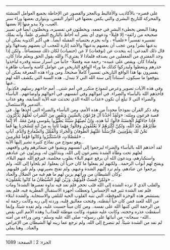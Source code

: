 ------------------------------------------------------------------------

على قصره- بالأكاذيب والأغاليط وبالعجز والقصور عن الإحاطة بجميع العوامل
المنشئة والمحركة للتاريخ البشري والتي يكمن بعضها في أغوار النفس، ويتوارى
بعضها وراء ستر الغيب، ولا يبدو منها إلا بعضها.  
وهذا البعض يخطىء البشر في جمعه، ويخطئون في تفسيره، ويخطئون أيضاً في تمييز
صحيحه من زائفة- إلا قليلاً- ودعوى أي بشر أنه أحاط بالتاريخ البشري علماً،
وأنه يملك تفسيره تفسيراً «علمياً» ، وأنه يجزم بحتمياته المقبلة أيضاً.. هي
أكبر أكذوبة يمكن أن يدعيها بشر! ومن عجب أن بعضهم يدعيها! والأشد إثارة
للعجب أن بعضهم يصدقها! ولو قال ذلك المدعي: إنه يتحدث عن (توقعات) لا عن
(حتميات) لكان ذلك مستساغاً.. ولكن إذا وجد المفتري من المغفلين من يصدقه
فلماذا لا يفتري؟! والله يقول الحق ويعلم ماذا كان، ولماذا كان. ويقص على
عبيده- رحمة منه وفضلاً- جانباً من أسرار سنته وقدره ليأخذوا حذرهم ويتعظوا
وليدركوا كذلك ما وراء الواقع التاريخي من عوامل كامنة وأسباب ظاهرة يفسرون
بها هذا الواقع التاريخي تفسيراً كاملاً صحيحاً. ومن وراء هذه المعرفة يمكن أن
يتوقعوا ما سيكون، استناداً إلى سنة الله التي لا تتبدل.. هذه السنة التي
يكشف الله لهم عنها..  
وفي هذه الآيات تصوير وعرض لنموذج متكرر في أمم شتى.. أمم جاءتهم رسلهم.
فكذبوا. فأخذهم الله بالبأساء والضراء. في أموالهم وفي أنفسهم. في أحوالهم
وأوضاعهم.. البأساء والضراء التي لا تبلغ أن تكون «عذاب الله» الذي تحدثت
عنه الآية السابقة، وهو عذاب التدمير والاستئصال..  
وقد ذكر القرآن نموذجاً محدداً من هذه الأمم، ومن البأساء والضراء التي أخذها
بها.. في قصة فرعون وملئه: «وَلَقَدْ أَخَذْنا آلَ فِرْعَوْنَ بِالسِّنِينَ وَنَقْصٍ مِنَ الثَّمَراتِ
لَعَلَّهُمْ يَذَّكَّرُونَ. فَإِذا جاءَتْهُمُ الْحَسَنَةُ قالُوا: لَنا هذِهِ، وَإِنْ تُصِبْهُمْ سَيِّئَةٌ يَطَّيَّرُوا
بِمُوسى وَمَنْ مَعَهُ. أَلا إِنَّما طائِرُهُمْ عِنْدَ اللَّهِ، وَلكِنَّ أَكْثَرَهُمْ لا يَعْلَمُونَ. وَقالُوا:
مَهْما تَأْتِنا بِهِ مِنْ آيَةٍ لِتَسْحَرَنا بِها فَما نَحْنُ لَكَ بِمُؤْمِنِينَ. فَأَرْسَلْنا عَلَيْهِمُ
الطُّوفانَ وَالْجَرادَ وَالْقُمَّلَ وَالضَّفادِعَ وَالدَّمَ، آياتٍ مُفَصَّلاتٍ، فَاسْتَكْبَرُوا وَكانُوا
قَوْماً مُجْرِمِينَ» ..  
وهو نموذج من نماذج كثيرة تشير إليها الآية..  
لقد أخذهم الله بالبأساء والضراء ليرجعوا إلى أنفسهم وينقبوا في ضمائرهم
وفي واقعهم، لعلهم تحت وطأة الشدة يتضرعون إلى الله، ويتذللون له، وينزلون
عن عنادهم واستكبارهم، ويدعون الله أن يرفع عنهم البلاء بقلوب مخلصة، فيرفع
الله عنهم البلاء، ويفتح لهم أبواب الرحمة.. ولكنهم لم يفعلوا ما كان حرياً
أن يفعلوا. لم يلجأوا إلى الله، ولم يرجعوا عن عنادهم، ولم ترد إليهم الشدة
وعيهم، ولم تفتح بصيرتهم، ولم تلين قلوبهم. وكان الشيطان من ورائهم يزين
لهم ما هم فيه من الضلال والعناد:  
«وَلكِنْ قَسَتْ قُلُوبُهُمْ، وَزَيَّنَ لَهُمُ الشَّيْطانُ ما كانُوا يَعْمَلُونَ» ..  
والقلب الذي لا ترده الشدة إلى الله قلب تحجر فلم تعد فيه نداوة تعصرها
الشدة! ومات فلم تعد الشدة تثير فيه الإحساس! وتعطلت أجهزة الاستقبال
الفطرية فيه، فلم يعد يستشعر هذه الوخزة الموقظة، التي تنبه القلوب الحية
للتلقي والاستجابة. والشدة ابتلاء من الله للعبد فمن كان حياً أيقظته، وفتحت
مغاليق قلبه، وردته إلى ربه وكانت رحمة له من الرحمة التي كتبها الله على
نفسه.. ومن كان ميتاً حسبت عليه، ولم تفده شيئاً، وإنما أسقطت عذره وحجته،
وكانت عليه شقوة، وكانت موطئة للعذاب! وهذه الأمم التي يقص الله- سبحانه-
من أنبائها على رسوله- صلى الله عليه وسلم- ومن وراءه من أمته..  
لم تفد من الشدة شيئاً. لم تتضرع إلى الله، ولم ترجع عما زينه لها الشيطان
من الإعراض والعناد.. وهنا يملي

------------------------------------------------------------------------

الجزء: 2 ¦ الصفحة: 1089
